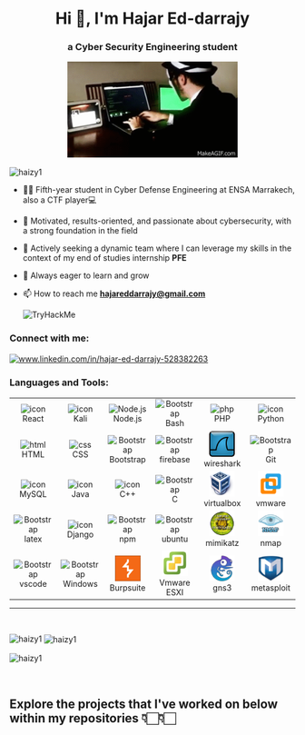 <h1 align="center">Hi 👋, I'm Hajar Ed-darrajy </h1>
<h3 align="center">a Cyber Security Engineering student</h3>

<div  align="center">
  <img src="78wn.gif" alt="Animated GIF" width="300"             position="relative" />
</div>


<p align="left"> <img src="https://komarev.com/ghpvc/?username=haizy1&label=Profile%20views&color=0e75b6&style=flat" alt="haizy1" /> </p>

- 👨‍🎓 Fifth-year student in Cyber Defense Engineering at ENSA Marrakech, also a CTF player💻<br>

- 🌟 Motivated, results-oriented, and passionate about cybersecurity, with a strong foundation in the field<br>

- 🚀 Actively seeking a dynamic team where I can leverage my skills in the context of my end of studies internship **PFE**<br>

- 🌱 Always eager to learn and grow<br>

- 📫 How to reach me **hajareddarrajy@gmail.com**<br>

 

   <img src="https://tryhackme-badges.s3.amazonaws.com/H.Dr.png" alt="TryHackMe">



<h3 align="left">Connect with me:</h3>
<p align="left">
<a href="https://linkedin.com/in/hajar-ed-darrajy-528382263" target="blank"><img align="center" src="https://raw.githubusercontent.com/rahuldkjain/github-profile-readme-generator/master/src/images/icons/Social/linked-in-alt.svg" alt="www.linkedin.com/in/hajar-ed-darrajy-528382263" height="30" width="40" /></a>
</p>

<h3 align="left">Languages and Tools:</h3>
<p align="center">


<table align="center">
  <tr>
    <td align="center" width="90">
      <img src="https://techstack-generator.vercel.app/react-icon.svg" alt="icon" width="55" height="55" />
      <br>React
    </td>
    <td align="center" width="90">
      <img src="https://skillicons.dev/icons?i=kali" alt="icon" width="55" height="55" />
      <br>Kali
    </td>
    <td align="center" width="90">
      <img src="https://skillicons.dev/icons?i=nodejs" width="45" height="45" alt="Node.js" />
      <br>Node.js
    </td>
    <td align="center" width="90">
        <img src="https://skillicons.dev/icons?i=bash" width="45" height="45" alt="Bootstrap" />
        <br>Bash
      </td>
      <td align="center" width="90">
        <img src="https://skillicons.dev/icons?i=php" width="45" height="45" alt="php" />
        <br>PHP
      </td>
      <td align="center" width="90">
        <img src="https://techstack-generator.vercel.app/python-icon.svg" alt="icon" width="55" height="55" />
        <br>Python
      </td>
  </tr>
  <tr>
    <td align="center" width="90">
      <img src="https://skillicons.dev/icons?i=html" width="45" height="45" alt="html" />
      <br>HTML
    </td>
    <td align="center" width="90">
      <img src="https://skillicons.dev/icons?i=css" width="45" height="45" alt="css" />
      <br>CSS
    </td>
    <td align="center" width="90">
      <img src="https://skillicons.dev/icons?i=bootstrap" width="45" height="45" alt="Bootstrap" />
      <br>Bootstrap
    </td>
    <td align="center" width="90">
        <img src="https://skillicons.dev/icons?i=firebase" width="45" height="45" alt="Bootstrap" />
        <br>firebase
    </td>
    <td align="center" width="90">
        <img src="img/Wireshark_icon.svg.png" width="45" height="45" alt="Bootstrap" />
        <br>wireshark
    </td>
    <td align="center" width="90">
        <img src="https://skillicons.dev/icons?i=git" width="45" height="45" alt="Bootstrap" />
        <br>Git
    </td>
  </tr>
  <tr>
    <td align="center" width="90">
      <img src="https://techstack-generator.vercel.app/mysql-icon.svg" alt="icon" width="55" height="55" />
      <br>MySQL
    </td>
    <td align="center" width="90">
      <img src="https://techstack-generator.vercel.app/java-icon.svg" alt="icon" width="55" height="55" />
      <br>Java
    </td>
    <td align="center" width="90">
      <img src="https://techstack-generator.vercel.app/cpp-icon.svg" alt="icon" width="55" height="55" />
      <br>C++
    </td>
    <td align="center" width="90">
        <img src="https://skillicons.dev/icons?i=c" width="45" height="45" alt="Bootstrap" />
        <br>C
    </td>
    <td align="center" width="90">
        <img src="img/Virtualbox_logo.png" width="45" height="45" alt="Bootstrap" />
        <br>virtualbox
    </td>
    <td align="center" width="90">
        <img src="img/vmware.png" width="45" height="45" alt="Bootstrap" />
        <br>vmware
    </td>
  </tr>
  <tr>
    <td align="center" width="90">
        <img src="https://skillicons.dev/icons?i=latex" width="45" height="45" alt="Bootstrap" />
        <br>latex
    </td>
    <td align="center" width="90">
        <img src="https://techstack-generator.vercel.app/django-icon.svg" alt="icon" width="55" height="55" />
        <br>Django
      </td>
    <td align="center" width="90">
        <img src="https://skillicons.dev/icons?i=npm" width="45" height="45" alt="Bootstrap" />
        <br>npm
    </td>
    <td align="center" width="90">
        <img src="https://skillicons.dev/icons?i=ubuntu" width="45" height="45" alt="Bootstrap" />
        <br>ubuntu
    </td>
    <td align="center" width="90">
        <img src="img/mimikatz_sticker.png" width="45" height="45" alt="Bootstrap" />
        <br>mimikatz
    </td>
    <td align="center" width="90">
        <img src="img/nmap.png" width="45" height="45" alt="Bootstrap" />
        <br>nmap
    </td>
   

  </tr>
  <tr>
    <td align="center" width="90">
        <img src="https://skillicons.dev/icons?i=vscode" width="45" height="45" alt="Bootstrap" />
        <br>vscode
    </td>
    <td align="center" width="90">
        <img src="https://skillicons.dev/icons?i=windows" width="45" height="45" alt="Bootstrap" />
        <br>Windows
    </td>
    <td align="center" width="90">
        <img src="img/burp-suite-icon.jpg" width="45" height="45" alt="Bootstrap" />
        <br>Burpsuite
    </td>
    <td align="center" width="90">
        <img src="img/esxi-logo.png" width="45" height="45" alt="Bootstrap" />
        <br>Vmware ESXI
    </td>
    <td align="center" width="90">
        <img src="img/gns3.png" width="45" height="45" alt="Bootstrap" />
        <br>gns3
    </td>
    <td align="center" width="90">
        <img src="img/metasploit.webp" width="45" height="45" alt="Bootstrap" />
        <br>metasploit
    </td>
  </tr>
</table>
</p>
<hr>
<br>
</div>

<!--<p align="left">
    <img src="https://github-readme-stats.vercel.app/api?username=cedev935&show_icons=true&theme=radical" alt="cedev935"/>
    <img src="https://github-readme-stats.vercel.app/api/top-langs/?username=cedev935&hide=html,css&layout=compact&theme=radical" alt="cedev935"/>
</p>
<br>
<p  align="Right">

</p>
<p align="left">
    <img src="https://github-readme-streak-stats.herokuapp.com/?user=cedev935&theme=radical" alt="cedev935"/>
</p> 

<div align='center' width='100%'>
  <img width='50%' height="250px" src="https://github-readme-stats.vercel.app/api/top-langs/?username=cedev935&layout=compact&hide_border=true&title_color=00b3ff&text_color=00b4ff&bg_color=0d1117" />
  <a width='50%' href="https://github.com/cedev935?tab=achievements">
    <img src="https://github-profile-trophy.vercel.app/?username=cedev935&theme=radical&no-frame=false&no-bg=true&margin-w=4&row=2&column=3"  height="250px" alt="@cedev935's trophy stats"/>
  </a>
</div>
![](https://github-profile-summary-cards.vercel.app/api/cards/profile-details?username=cedev935&theme=github_dark)
-->



<p><img align="left" src="https://github-readme-stats.vercel.app/api/top-langs?username=haizy1&show_icons=true&locale=en&layout=compact" alt="haizy1" /></p>

<p>&nbsp;<img align="center" src="https://github-readme-stats.vercel.app/api?username=haizy1&show_icons=true&locale=en" alt="haizy1" /></p>

<p><img align="center" src="https://github-readme-streak-stats.herokuapp.com/?user=haizy1&" alt="haizy1" /></p>

<br>

## Explore the projects that I've worked on below within my repositories 👇🏻👇🏻 

